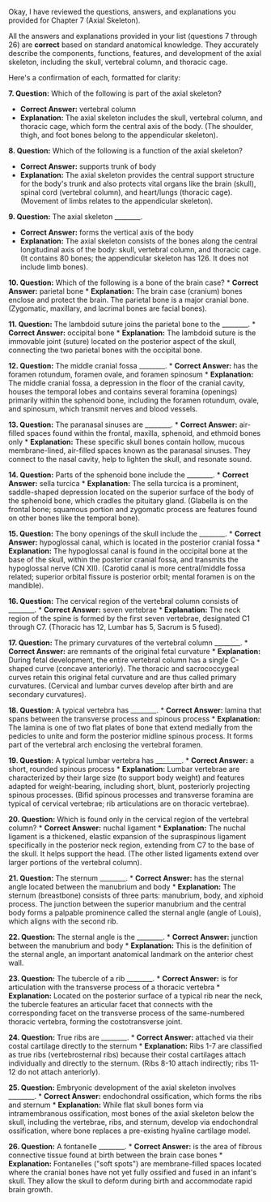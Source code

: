 Okay, I have reviewed the questions, answers, and explanations you provided for Chapter 7 (Axial Skeleton).

All the answers and explanations provided in your list (questions 7 through 26) are **correct** based on standard anatomical knowledge. They accurately describe the components, functions, features, and development of the axial skeleton, including the skull, vertebral column, and thoracic cage.

Here's a confirmation of each, formatted for clarity:

**7. Question:** Which of the following is part of the axial skeleton?
   * **Correct Answer:** vertebral column
   * **Explanation:** The axial skeleton includes the skull, vertebral column, and thoracic cage, which form the central axis of the body. (The shoulder, thigh, and foot bones belong to the appendicular skeleton).

**8. Question:** Which of the following is a function of the axial skeleton?
   * **Correct Answer:** supports trunk of body
   * **Explanation:** The axial skeleton provides the central support structure for the body's trunk and also protects vital organs like the brain (skull), spinal cord (vertebral column), and heart/lungs (thoracic cage). (Movement of limbs relates to the appendicular skeleton).

**9. Question:** The axial skeleton ________.
   * **Correct Answer:** forms the vertical axis of the body
   * **Explanation:** The axial skeleton consists of the bones along the central longitudinal axis of the body: skull, vertebral column, and thoracic cage. (It contains 80 bones; the appendicular skeleton has 126. It does not include limb bones).

**10. Question:** Which of the following is a bone of the brain case?
    * **Correct Answer:** parietal bone
    * **Explanation:** The brain case (cranium) bones enclose and protect the brain. The parietal bone is a major cranial bone. (Zygomatic, maxillary, and lacrimal bones are facial bones).

**11. Question:** The lambdoid suture joins the parietal bone to the ________.
    * **Correct Answer:** occipital bone
    * **Explanation:** The lambdoid suture is the immovable joint (suture) located on the posterior aspect of the skull, connecting the two parietal bones with the occipital bone.

**12. Question:** The middle cranial fossa ________.
    * **Correct Answer:** has the foramen rotundum, foramen ovale, and foramen spinosum
    * **Explanation:** The middle cranial fossa, a depression in the floor of the cranial cavity, houses the temporal lobes and contains several foramina (openings) primarily within the sphenoid bone, including the foramen rotundum, ovale, and spinosum, which transmit nerves and blood vessels.

**13. Question:** The paranasal sinuses are ________.
    * **Correct Answer:** air-filled spaces found within the frontal, maxilla, sphenoid, and ethmoid bones only
    * **Explanation:** These specific skull bones contain hollow, mucous membrane-lined, air-filled spaces known as the paranasal sinuses. They connect to the nasal cavity, help to lighten the skull, and resonate sound.

**14. Question:** Parts of the sphenoid bone include the ________.
    * **Correct Answer:** sella turcica
    * **Explanation:** The sella turcica is a prominent, saddle-shaped depression located on the superior surface of the body of the sphenoid bone, which cradles the pituitary gland. (Glabella is on the frontal bone; squamous portion and zygomatic process are features found on other bones like the temporal bone).

**15. Question:** The bony openings of the skull include the ________.
    * **Correct Answer:** hypoglossal canal, which is located in the posterior cranial fossa
    * **Explanation:** The hypoglossal canal is found in the occipital bone at the base of the skull, within the posterior cranial fossa, and transmits the hypoglossal nerve (CN XII). (Carotid canal is more central/middle fossa related; superior orbital fissure is posterior orbit; mental foramen is on the mandible).

**16. Question:** The cervical region of the vertebral column consists of ________.
    * **Correct Answer:** seven vertebrae
    * **Explanation:** The neck region of the spine is formed by the first seven vertebrae, designated C1 through C7. (Thoracic has 12, Lumbar has 5, Sacrum is 5 fused).

**17. Question:** The primary curvatures of the vertebral column ________.
    * **Correct Answer:** are remnants of the original fetal curvature
    * **Explanation:** During fetal development, the entire vertebral column has a single C-shaped curve (concave anteriorly). The thoracic and sacrococcygeal curves retain this original fetal curvature and are thus called primary curvatures. (Cervical and lumbar curves develop after birth and are secondary curvatures).

**18. Question:** A typical vertebra has ________.
    * **Correct Answer:** lamina that spans between the transverse process and spinous process
    * **Explanation:** The lamina is one of two flat plates of bone that extend medially from the pedicles to unite and form the posterior midline spinous process. It forms part of the vertebral arch enclosing the vertebral foramen.

**19. Question:** A typical lumbar vertebra has ________.
    * **Correct Answer:** a short, rounded spinous process
    * **Explanation:** Lumbar vertebrae are characterized by their large size (to support body weight) and features adapted for weight-bearing, including short, blunt, posteriorly projecting spinous processes. (Bifid spinous processes and transverse foramina are typical of cervical vertebrae; rib articulations are on thoracic vertebrae).

**20. Question:** Which is found only in the cervical region of the vertebral column?
    * **Correct Answer:** nuchal ligament
    * **Explanation:** The nuchal ligament is a thickened, elastic expansion of the supraspinous ligament specifically in the posterior neck region, extending from C7 to the base of the skull. It helps support the head. (The other listed ligaments extend over larger portions of the vertebral column).

**21. Question:** The sternum ________.
    * **Correct Answer:** has the sternal angle located between the manubrium and body
    * **Explanation:** The sternum (breastbone) consists of three parts: manubrium, body, and xiphoid process. The junction between the superior manubrium and the central body forms a palpable prominence called the sternal angle (angle of Louis), which aligns with the second rib.

**22. Question:** The sternal angle is the ________.
    * **Correct Answer:** junction between the manubrium and body
    * **Explanation:** This is the definition of the sternal angle, an important anatomical landmark on the anterior chest wall.

**23. Question:** The tubercle of a rib ________.
    * **Correct Answer:** is for articulation with the transverse process of a thoracic vertebra
    * **Explanation:** Located on the posterior surface of a typical rib near the neck, the tubercle features an articular facet that connects with the corresponding facet on the transverse process of the same-numbered thoracic vertebra, forming the costotransverse joint.

**24. Question:** True ribs are ________.
    * **Correct Answer:** attached via their costal cartilage directly to the sternum
    * **Explanation:** Ribs 1-7 are classified as true ribs (vertebrosternal ribs) because their costal cartilages attach individually and directly to the sternum. (Ribs 8-10 attach indirectly; ribs 11-12 do not attach anteriorly).

**25. Question:** Embryonic development of the axial skeleton involves ________.
    * **Correct Answer:** endochondral ossification, which forms the ribs and sternum
    * **Explanation:** While flat skull bones form via intramembranous ossification, most bones of the axial skeleton below the skull, including the vertebrae, ribs, and sternum, develop via endochondral ossification, where bone replaces a pre-existing hyaline cartilage model.

**26. Question:** A fontanelle ________.
    * **Correct Answer:** is the area of fibrous connective tissue found at birth between the brain case bones
    * **Explanation:** Fontanelles ("soft spots") are membrane-filled spaces located where the cranial bones have not yet fully ossified and fused in an infant's skull. They allow the skull to deform during birth and accommodate rapid brain growth.
    